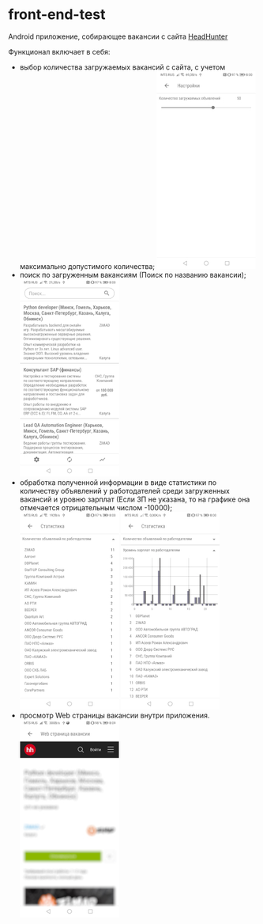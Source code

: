 # front-end-test
Android приложение, собирающее вакансии с сайта [HeadHunter](https://kaluga.hh.ru/search/vacancy?L_is_autosearch=false&area=43&clusters=true&enable_snippets=true&no_magic=true&specialization=1.221&page=) 



Функционал включает в себя:
- выбор количества загружаемых вакансий с сайта, с учетом максимально допустимого количества;
![Настройки](https://github.com/DERVdice/front-end-test/blob/master/images/settings_view.jpg)
- поиск по загруженным вакансиям (Поиск по названию вакансии);
![Главный экран](https://github.com/DERVdice/front-end-test/blob/master/images/main_view.jpg)
- обработка полученной информации в виде статистики по количеству объявлений у работодателей среди загруженных вакансий и уровню зарплат (Если ЗП не указана, то на графике она отмечается отрицательным числом -10000);
![Статистика 1](https://github.com/DERVdice/front-end-test/blob/master/images/statisitc_1.jpg)
![Статистика 2](https://github.com/DERVdice/front-end-test/blob/master/images/statistic_2.jpg) 
- просмотр Web страницы вакансии внутри приложения.
![Web страница](https://github.com/DERVdice/front-end-test/blob/master/images/web_page.jpg)
  
     


     


